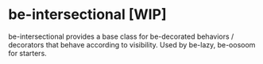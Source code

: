 # be-intersectional [WIP]

be-intersectional provides a base class for be-decorated behaviors / decorators that behave according to visibility.  Used by be-lazy, be-oosoom for starters.





